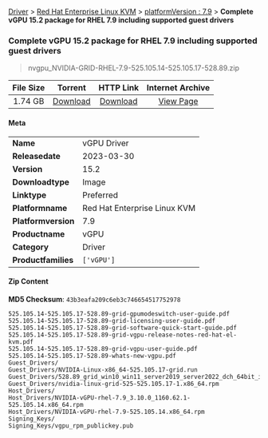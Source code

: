 
[Driver](/README.md)  >  [Red Hat Enterprise Linux KVM](/index/Driver/Red_Hat_Enterprise_Linux_KVM.md)  >  [platformVersion : 7.9](/index/Driver/Red_Hat_Enterprise_Linux_KVM/7.9.md)  >  **Complete vGPU 15.2 package for RHEL 7.9 including supported guest drivers**


###    Complete vGPU 15.2 package for RHEL 7.9 including supported guest drivers

> nvgpu_NVIDIA-GRID-RHEL-7.9-525.105.14-525.105.17-528.89.zip   


| **File Size** | **Torrent**  | **HTTP Link** | **Internet Archive** |
|:-------------:|:------------:|:-------------:|:--------------------:|
| 1.74 GB |  [Download](https://archive.org/download/nvgpu_NVIDIA-GRID-RHEL-7.9-525.105.14-525.105.17-528.89.zip/nvgpu_NVIDIA-GRID-RHEL-7.9-525.105.14-525.105.17-528.89.zip_archive.torrent)       | [Download](https://archive.org/compress/nvgpu_NVIDIA-GRID-RHEL-7.9-525.105.14-525.105.17-528.89.zip) | [View Page](https://archive.org/details/nvgpu_NVIDIA-GRID-RHEL-7.9-525.105.14-525.105.17-528.89.zip)       |

#### Meta

<table>
<tr><td><strong>Name</strong></td><td>vGPU Driver</td></tr>
<tr><td><strong>Releasedate</strong></td><td>2023-03-30</td></tr>
<tr><td><strong>Version</strong></td><td>15.2</td></tr>
<tr><td><strong>Downloadtype</strong></td><td>Image</td></tr>
<tr><td><strong>Linktype</strong></td><td>Preferred</td></tr>
<tr><td><strong>Platformname</strong></td><td>Red Hat Enterprise Linux KVM</td></tr>
<tr><td><strong>Platformversion</strong></td><td>7.9</td></tr>
<tr><td><strong>Productname</strong></td><td>vGPU</td></tr>
<tr><td><strong>Category</strong></td><td>Driver</td></tr>
<tr><td><strong>Productfamilies</strong></td><td><code>['vGPU']</code></td></tr>
</table>

#### Zip Content

**MD5 Checksum**: `43b3eafa209c6eb3c746654517752978`

```text
525.105.14-525.105.17-528.89-grid-gpumodeswitch-user-guide.pdf
525.105.14-525.105.17-528.89-grid-licensing-user-guide.pdf
525.105.14-525.105.17-528.89-grid-software-quick-start-guide.pdf
525.105.14-525.105.17-528.89-grid-vgpu-release-notes-red-hat-el-kvm.pdf
525.105.14-525.105.17-528.89-grid-vgpu-user-guide.pdf
525.105.14-525.105.17-528.89-whats-new-vgpu.pdf
Guest_Drivers/
Guest_Drivers/NVIDIA-Linux-x86_64-525.105.17-grid.run
Guest_Drivers/528.89_grid_win10_win11_server2019_server2022_dch_64bit_international.exe
Guest_Drivers/nvidia-linux-grid-525-525.105.17-1.x86_64.rpm
Host_Drivers/
Host_Drivers/NVIDIA-vGPU-rhel-7.9_3.10.0_1160.62.1-525.105.14.x86_64.rpm
Host_Drivers/NVIDIA-vGPU-rhel-7.9-525.105.14.x86_64.rpm
Signing_Keys/
Signing_Keys/vgpu_rpm_publickey.pub
```